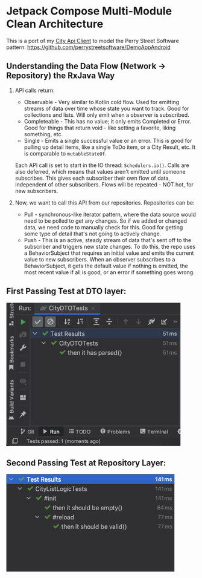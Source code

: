 # Jetpack Compose Multi-Module Clean Architecture

This is a port of my [City Api Client](https://github.com/santansarah/city-api-client) to model the
Perry Street Software pattern: https://github.com/perrystreetsoftware/DemoAppAndroid

## Understanding the Data Flow (Network -> Repository) the RxJava Way

1. API calls return:
    * Observable - Very similar to Kotlin cold flow. Used for emitting streams of data over
      time whose state you want to track. Good for collections and lists. Will only emit when a
      observer is subscribed.
    * Completeable - This has no value; it only emits Completed or Error. Good for things that
      return void - like setting a favorite, liking something, etc.
    * Single - Emits a single successful value or an error. This is good for pulling up detail
      items, like a single ToDo item, or a City Result, etc. It is comparable to `mutableStateOf`.

   Each API call is set to start in the IO thread: `Schedulers.io()`. Calls are also deferred, which
   means that values aren't emitted until someone subscribes. This gives each subscriber their own
   flow of data, independent of other subscribers. Flows will be repeated - NOT hot, for new
   subscribers.

2. Now, we want to call this API from our repositories. Repositories can be:
    * Pull - synchronous-like iterator pattern, where the data source would need to be polled to
      get any changes. So if we added or changed data, we need code to manually check for this. Good
      for getting some type of detail that's not going to actively change.
    * Push - This is an active, steady stream of data that's sent off to the subscriber and triggers 
      new state changes. To do this, the repo uses a BehaviorSubject that requires an initial 
      value and emits the current value to new subscribers. When an observer subscribes to a 
      BehaviorSubject, it gets the default value if nothing is emitted, the most recent value if all
      is good, or an error if something goes wrong.

## First Passing Test at DTO layer:

![dto](dto-test-pass.png "DTO")

## Second Passing Test at Repository Layer:

![repo](repository-test-pass.png "Repository")